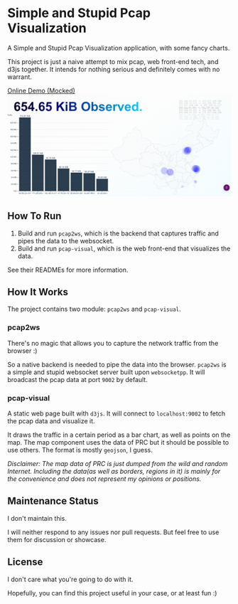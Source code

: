 # Simple and Stupid Pcap Visualization

A Simple and Stupid Pcap Visualization application, with some fancy charts.

This project is just a naive attempt to mix pcap, web front-end tech, and d3js together. It intends for nothing serious and definitely comes with no warrant.

[Online Demo (Mocked)](http://ss-pcap-visual.rapiz.me)
![img](./docs/screenshot.png)

## How To Run

1. Build and run `pcap2ws`, which is the backend that captures traffic and pipes the data to the websocket.
2. Build and run `pcap-visual`, which is the web front-end that visualizes the data.

See their READMEs for more information.

## How It Works

The project contains two module: `pcap2ws` and `pcap-visual`.

### pcap2ws

There's no magic that allows you to capture the network traffic from the browser :)

So a native backend is needed to pipe the data into the browser.
`pcap2ws` is a simple and stupid websocket server built upon `websocketpp`. It will broadcast the pcap data at port `9002` by default.

### pcap-visual

A static web page built with `d3js`. It will connect to `localhost:9002` to fetch the pcap data and visualize it.

It draws the traffic in a certain period as a bar chart, as well as points on the map. The map component uses the data of PRC but it should be possible to use others. The format is mostly `geojson`, I guess.

*Disclaimer: The map data of PRC is just dumped from the wild and random Internet. Including the data(as well as borders, regions in it) is mainly for the convenience and does not represent my opinions or positions.*

## Maintenance Status

I don't maintain this.

I will neither respond to any issues nor pull requests. But feel free to use them for discussion or showcase.

## License

I don't care what you're going to do with it.

Hopefully, you can find this project useful in your case, or at least fun :)
